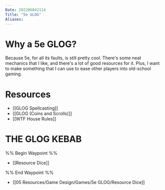 ```yaml
---
Date: 202206042114
Title: "5e GLOG"
Aliases:
---
```

# Why a 5e GLOG?
Because 5e, for all its faults, is still pretty cool. There's some neat mechanics that I like, and there's a lot of good resources for it. Plus, I want to make something that I can use to ease other players into old-school gaming.

# Resources
- [[GLOG Spellcasting]]
- [[GLOG (Coins and Scrolls)]]
- [[WTF House Rules]]

# THE GLOG KEBAB
%% Begin Waypoint %%
- [[Resource Dice]]

%% End Waypoint %%
- [[05 Resources/Game Design/Games/5e GLOG/Resource Dice]]
